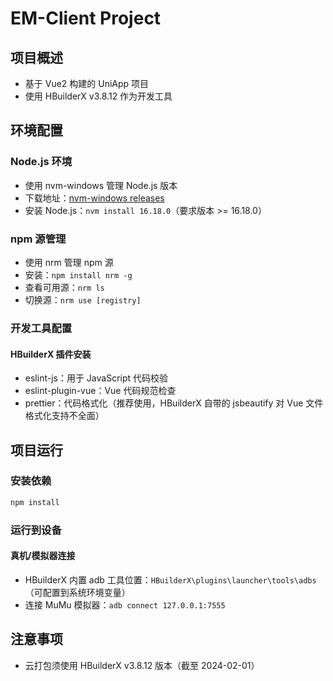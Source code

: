 # EM-Client Project

## 项目概述
- 基于 Vue2 构建的 UniApp 项目
- 使用 HBuilderX v3.8.12 作为开发工具

## 环境配置

### Node.js 环境
- 使用 nvm-windows 管理 Node.js 版本
- 下载地址：[nvm-windows releases](https://github.com/coreybutler/nvm-windows/releases)
- 安装 Node.js：`nvm install 16.18.0`（要求版本 >= 16.18.0）

### npm 源管理
- 使用 nrm 管理 npm 源
- 安装：`npm install nrm -g`
- 查看可用源：`nrm ls`
- 切换源：`nrm use [registry]`

### 开发工具配置
#### HBuilderX 插件安装
- eslint-js：用于 JavaScript 代码校验
- eslint-plugin-vue：Vue 代码规范检查
- prettier：代码格式化（推荐使用，HBuilderX 自带的 jsbeautify 对 Vue 文件格式化支持不全面）

## 项目运行

### 安装依赖
```bash
npm install
```

### 运行到设备
#### 真机/模拟器连接
- HBuilderX 内置 adb 工具位置：`HBuilderX\plugins\launcher\tools\adbs`（可配置到系统环境变量）
- 连接 MuMu 模拟器：`adb connect 127.0.0.1:7555`

## 注意事项
- 云打包须使用 HBuilderX v3.8.12 版本（截至 2024-02-01）